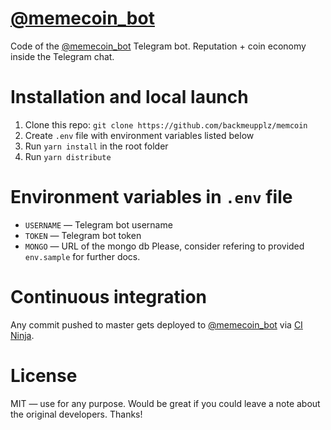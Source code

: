 # [@memecoin_bot](https://t.me/memecoin_bot)
Code of the [@memecoin_bot](https://t.me/memecoin_bot) Telegram bot. Reputation + coin economy inside the Telegram chat.
# Installation and local launch
1. Clone this repo: `git clone https://github.com/backmeupplz/memcoin`
2. Create `.env` file with environment variables listed below
3. Run `yarn install` in the root folder
4. Run `yarn distribute`
# Environment variables in `.env` file
* `USERNAME` — Telegram bot username
* `TOKEN` — Telegram bot token
* `MONGO` — URL of the mongo db
Please, consider refering to provided `env.sample` for further docs.
# Continuous integration
Any commit pushed to master gets deployed to [@memecoin_bot](https://t.me/memecoin_bot) via [CI Ninja](https://github.com/backmeupplz/ci-ninja).
# License
MIT — use for any purpose. Would be great if you could leave a note about the original developers. Thanks!